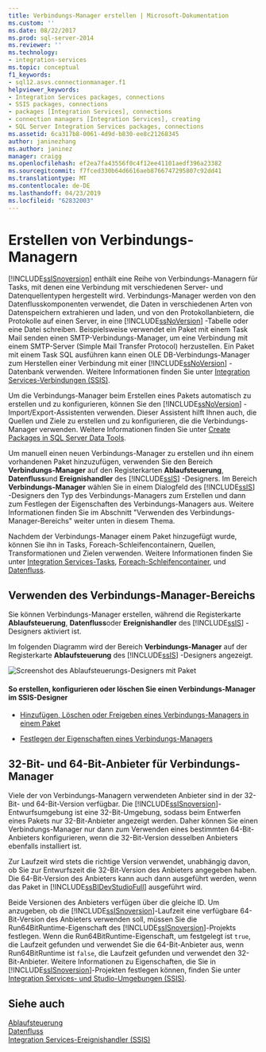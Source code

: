```yaml
---
title: Verbindungs-Manager erstellen | Microsoft-Dokumentation
ms.custom: ''
ms.date: 08/22/2017
ms.prod: sql-server-2014
ms.reviewer: ''
ms.technology:
- integration-services
ms.topic: conceptual
f1_keywords:
- sql12.asvs.connectionmanager.f1
helpviewer_keywords:
- Integration Services packages, connections
- SSIS packages, connections
- packages [Integration Services], connections
- connection managers [Integration Services], creating
- SQL Server Integration Services packages, connections
ms.assetid: 6ca317b8-0061-4d9d-b830-ee8c21268345
author: janinezhang
ms.author: janinez
manager: craigg
ms.openlocfilehash: ef2ea7fa43556f0c4f12ee41101aedf396a23382
ms.sourcegitcommit: f7fced330b64d6616aeb8766747295807c92dd41
ms.translationtype: MT
ms.contentlocale: de-DE
ms.lasthandoff: 04/23/2019
ms.locfileid: "62832003"
---
```

# <a name="create-connection-managers"></a>Erstellen von Verbindungs-Managern
  [!INCLUDE[ssISnoversion](../includes/ssisnoversion-md.md)] enthält eine Reihe von Verbindungs-Managern für Tasks, mit denen eine Verbindung mit verschiedenen Server- und Datenquellentypen hergestellt wird. Verbindungs-Manager werden von den Datenflusskomponenten verwendet, die Daten in verschiedenen Arten von Datenspeichern extrahieren und laden, und von den Protokollanbietern, die Protokolle auf einen Server, in eine [!INCLUDE[ssNoVersion](../includes/ssnoversion-md.md)] -Tabelle oder eine Datei schreiben. Beispielsweise verwendet ein Paket mit einem Task Mail senden einen SMTP-Verbindungs-Manager, um eine Verbindung mit einem SMTP-Server (Simple Mail Transfer Protocol) herzustellen. Ein Paket mit einem Task SQL ausführen kann einen OLE DB-Verbindungs-Manager zum Herstellen einer Verbindung mit einer [!INCLUDE[ssNoVersion](../includes/ssnoversion-md.md)] -Datenbank verwenden. Weitere Informationen finden Sie unter [Integration Services-Verbindungen &#40;SSIS&#41;](connection-manager/integration-services-ssis-connections.md).  
  
 Um die Verbindungs-Manager beim Erstellen eines Pakets automatisch zu erstellen und zu konfigurieren, können Sie den [!INCLUDE[ssNoVersion](../includes/ssnoversion-md.md)] -Import/Export-Assistenten verwenden. Dieser Assistent hilft Ihnen auch, die Quellen und Ziele zu erstellen und zu konfigurieren, die die Verbindungs-Manager verwenden. Weitere Informationen finden Sie unter [Create Packages in SQL Server Data Tools](create-packages-in-sql-server-data-tools.md).  
  
 Um manuell einen neuen Verbindungs-Manager zu erstellen und ihn einem vorhandenen Paket hinzuzufügen, verwenden Sie den Bereich **Verbindungs-Manager** auf den Registerkarten **Ablaufsteuerung**, **Datenfluss**und **Ereignishandler** des [!INCLUDE[ssIS](../includes/ssis-md.md)] -Designers. Im Bereich **Verbindungs-Manager** wählen Sie in einem Dialogfeld des [!INCLUDE[ssIS](../includes/ssis-md.md)] -Designers den Typ des Verbindungs-Managers zum Erstellen und dann zum Festlegen der Eigenschaften des Verbindungs-Managers aus. Weitere Informationen finden Sie im Abschnitt "Verwenden des Verbindungs-Manager-Bereichs" weiter unten in diesem Thema.  
  
 Nachdem der Verbindungs-Manager einem Paket hinzugefügt wurde, können Sie ihn in Tasks, Foreach-Schleifencontainern, Quellen, Transformationen und Zielen verwenden. Weitere Informationen finden Sie unter [Integration Services-Tasks](control-flow/integration-services-tasks.md), [Foreach-Schleifencontainer](control-flow/foreach-loop-container.md), und [Datenfluss](data-flow/data-flow.md).  
  
## <a name="using-the-connection-managers-area"></a>Verwenden des Verbindungs-Manager-Bereichs  
 Sie können Verbindungs-Manager erstellen, während die Registerkarte **Ablaufsteuerung**, **Datenfluss**oder **Ereignishandler** des [!INCLUDE[ssIS](../includes/ssis-md.md)] -Designers aktiviert ist.  
  
 Im folgenden Diagramm wird der Bereich **Verbindungs-Manager** auf der Registerkarte **Ablaufsteuerung** des [!INCLUDE[ssIS](../includes/ssis-md.md)] -Designers angezeigt.  
  
 ![Screenshot des Ablaufsteuerungs-Designers mit Paket](media/samplecontrolflow.gif "Screenshot des Ablaufsteuerungs-Designers mit Paket")  
  
#### <a name="to-add-configure-or-delete-a-connection-manager-in-ssis-designer"></a>So erstellen, konfigurieren oder löschen Sie einen Verbindungs-Manager im SSIS-Designer  
  
-   [Hinzufügen, Löschen oder Freigeben eines Verbindungs-Managers in einem Paket](../../2014/integration-services/add-delete-or-share-a-connection-manager-in-a-package.md)  
  
-   [Festlegen der Eigenschaften eines Verbindungs-Managers](../../2014/integration-services/set-the-properties-of-a-connection-manager.md)  
  
## <a name="32-bit-and-64-bit-providers-for-connection-managers"></a>32-Bit- und 64-Bit-Anbieter für Verbindungs-Manager  
 Viele der von Verbindungs-Managern verwendeten Anbieter sind in der 32-Bit- und 64-Bit-Version verfügbar. Die [!INCLUDE[ssISnoversion](../includes/ssisnoversion-md.md)]-Entwurfsumgebung ist eine 32-Bit-Umgebung, sodass beim Entwerfen eines Pakets nur 32-Bit-Anbieter angezeigt werden. Daher können Sie einen Verbindungs-Manager nur dann zum Verwenden eines bestimmten 64-Bit-Anbieters konfigurieren, wenn die 32-Bit-Version desselben Anbieters ebenfalls installiert ist.  
  
 Zur Laufzeit wird stets die richtige Version verwendet, unabhängig davon, ob Sie zur Entwurfszeit die 32-Bit-Version des Anbieters angegeben haben. Die 64-Bit-Version des Anbieters kann auch dann ausgeführt werden, wenn das Paket in [!INCLUDE[ssBIDevStudioFull](../includes/ssbidevstudiofull-md.md)] ausgeführt wird.  
  
 Beide Versionen des Anbieters verfügen über die gleiche ID. Um anzugeben, ob die [!INCLUDE[ssISnoversion](../includes/ssisnoversion-md.md)]-Laufzeit eine verfügbare 64-Bit-Version des Anbieters verwenden soll, müssen Sie die Run64BitRuntime-Eigenschaft des [!INCLUDE[ssISnoversion](../includes/ssisnoversion-md.md)]-Projekts festlegen. Wenn die Run64BitRuntime-Eigenschaft, um festgelegt ist `true`, die Laufzeit gefunden und verwendet Sie die 64-Bit-Anbieter aus, wenn Run64BitRuntime ist `false`, die Laufzeit gefunden und verwendet den 32-Bit-Anbieter. Weitere Informationen zu Eigenschaften, die Sie in [!INCLUDE[ssISnoversion](../includes/ssisnoversion-md.md)]-Projekten festlegen können, finden Sie unter [Integration Services- und Studio-Umgebungen &#40;SSIS&#41;](integration-services-ssis-development-and-management-tools.md).  
  
## <a name="see-also"></a>Siehe auch  
 [Ablaufsteuerung](control-flow/control-flow.md)   
 [Datenfluss](data-flow/data-flow.md)   
 [Integration Services-Ereignishandler &#40;SSIS&#41;](integration-services-ssis-event-handlers.md)  
  
  
